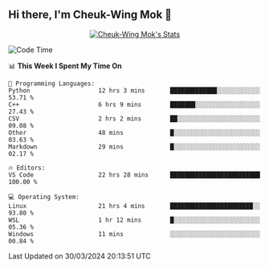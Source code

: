 ## Hi there, I'm Cheuk-Wing Mok 👋

<!--
**mozro0327/mozro0327** is a ✨ _special_ ✨ repository because its `README.md` (this file) appears on your GitHub profile.

Here are some ideas to get you started:

- 🔭 I’m currently working on ...
- 🌱 I’m currently learning ...
- 👯 I’m looking to collaborate on ...
- 🤔 I’m looking for help with ...
- 💬 Ask me about ...
- 📫 How to reach me: ...
- 😄 Pronouns: ...
- ⚡ Fun fact: ...
-->

<p align="center">
  <a href="https://github.com/mozro0327" class="rich-diff-level-one">
    <img src="https://github-readme-stats.vercel.app/api?username=mozro0327&title_color=333&text_color=777" alt="Cheuk-Wing Mok's Stats" >
    <!-- &hide=issues
    <img src="https://github-readme-stats.vercel.app/api?username=mozro0327&hide=issues&title_color=333&text_color=777" alt="Cheuk-Wing Mok's Stats" >
    -->
  </a>
</p>

<!--START_SECTION:waka-->
![Code Time](http://img.shields.io/badge/Code%20Time-2%2C459%20hrs%2015%20mins-blue)

📊 **This Week I Spent My Time On** 

```text
💬 Programming Languages: 
Python                   12 hrs 3 mins       █████████████░░░░░░░░░░░░   53.71 % 
C++                      6 hrs 9 mins        ███████░░░░░░░░░░░░░░░░░░   27.43 % 
CSV                      2 hrs 2 mins        ██░░░░░░░░░░░░░░░░░░░░░░░   09.08 % 
Other                    48 mins             █░░░░░░░░░░░░░░░░░░░░░░░░   03.63 % 
Markdown                 29 mins             █░░░░░░░░░░░░░░░░░░░░░░░░   02.17 % 

🔥 Editors: 
VS Code                  22 hrs 28 mins      █████████████████████████   100.00 % 

💻 Operating System: 
Linux                    21 hrs 4 mins       ███████████████████████░░   93.80 % 
WSL                      1 hr 12 mins        █░░░░░░░░░░░░░░░░░░░░░░░░   05.36 % 
Windows                  11 mins             ░░░░░░░░░░░░░░░░░░░░░░░░░   00.84 % 
```


 Last Updated on 30/03/2024 20:13:51 UTC
<!--END_SECTION:waka-->
